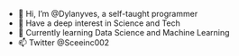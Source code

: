 - 👋 Hi, I’m @Dylanyves, a self-taught programmer
- 👀 Have a deep interest in Science and Tech
- 🌱 Currently learning Data Science and Machine Learning
- 📫 Twitter @Sceeinc002

<!---
Dylanyves/Dylanyves is a ✨ special ✨ repository because its `README.md` (this file) appears on your GitHub profile.
You can click the Preview link to take a look at your changes.
--->
